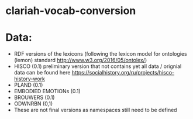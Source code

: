 # clariah-vocab-conversion

# Data: 
* RDF versions of the lexicons (following the lexicon model for ontologies (lemon) standard http://www.w3.org/2016/05/ontolex/)
* HISCO (0.1) preliminary version that not contains yet all data / orignial data can be found here https://socialhistory.org/ru/projects/hisco-history-work
* PLAND (0.1)
* EMBODIED EMOTIONs (0.1)
* BROUWERS (0.1) 
* ODWNRBN (0,1)
* These are not final versions as namespaces still need to be defined


